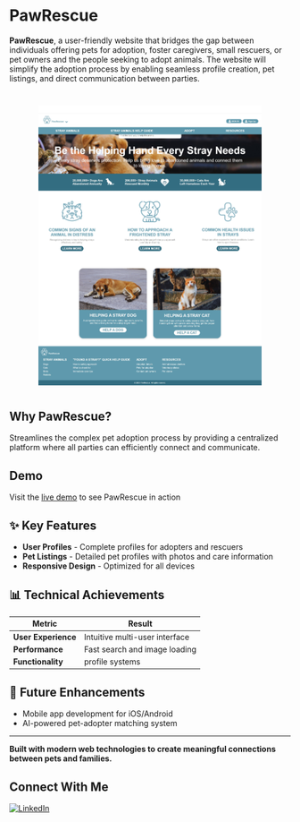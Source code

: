 # **PawRescue**


**PawRescue**, a user-friendly website that bridges the gap between individuals offering pets for adoption, foster caregivers, small rescuers, or pet owners and the people seeking to adopt animals. The website will simplify the adoption process by enabling seamless profile creation, pet listings, and direct communication between parties. 

<div align="center" style="margin: 40px 0;">

  <img src="./public//images/readme-pic.jpeg" width = '400px'>

</div>


## Why PawRescue?
Streamlines the complex pet adoption process by providing a centralized platform where all parties can efficiently connect and communicate.

##  Demo

 Visit the [live demo](https://pawrescue-w77l.onrender.com) to see PawRescue in action



## ✨ Key Features

- **User Profiles** - Complete profiles for adopters and rescuers 
- **Pet Listings** - Detailed pet profiles with photos and care information
- **Responsive Design** - Optimized for all devices


## 📊 Technical Achievements

| Metric | Result |
|--------|--------|
| **User Experience** | Intuitive multi-user interface |
| **Performance** | Fast search and image loading |
| **Functionality** | profile systems |



## 🚀 Future Enhancements

- Mobile app development for iOS/Android
- AI-powered pet-adopter matching system

---


**Built with modern web technologies to create meaningful connections between pets and families.**


##  Connect With Me

[![LinkedIn](https://img.shields.io/badge/LinkedIn-0077B5?style=for-the-badge&logo=linkedin&logoColor=white)](https://www.linkedin.com/in/zainab-nooh)


